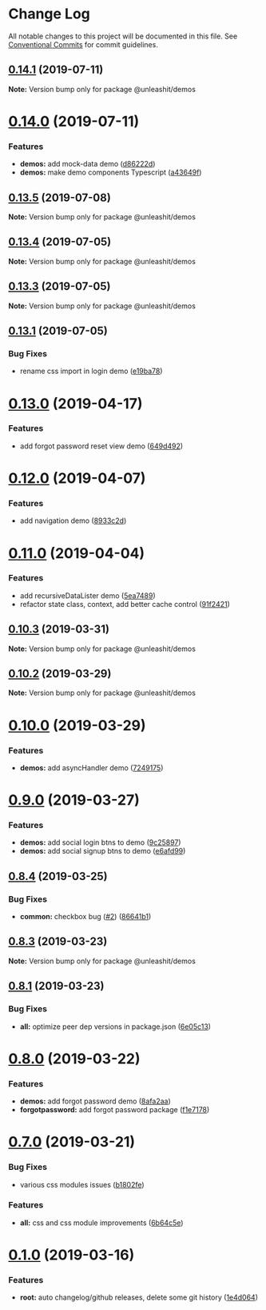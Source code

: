 # Change Log

All notable changes to this project will be documented in this file.
See [Conventional Commits](https://conventionalcommits.org) for commit guidelines.

## [0.14.1](https://github.com/unleashit/npm-library/compare/@unleashit/demos@0.14.0...@unleashit/demos@0.14.1) (2019-07-11)

**Note:** Version bump only for package @unleashit/demos





# [0.14.0](https://github.com/unleashit/npm-library/compare/@unleashit/demos@0.13.5...@unleashit/demos@0.14.0) (2019-07-11)


### Features

* **demos:** add mock-data demo ([d86222d](https://github.com/unleashit/npm-library/commit/d86222d))
* **demos:** make demo components Typescript ([a43649f](https://github.com/unleashit/npm-library/commit/a43649f))





## [0.13.5](https://github.com/unleashit/npm-library/compare/@unleashit/demos@0.13.4...@unleashit/demos@0.13.5) (2019-07-08)

**Note:** Version bump only for package @unleashit/demos





## [0.13.4](https://github.com/unleashit/npm-library/compare/@unleashit/demos@0.13.1...@unleashit/demos@0.13.4) (2019-07-05)

**Note:** Version bump only for package @unleashit/demos





## [0.13.3](https://github.com/unleashit/npm-library/compare/@unleashit/demos@0.13.1...@unleashit/demos@0.13.3) (2019-07-05)

**Note:** Version bump only for package @unleashit/demos





## [0.13.1](https://github.com/unleashit/npm-library/compare/@unleashit/demos@0.13.0...@unleashit/demos@0.13.1) (2019-07-05)


### Bug Fixes

* rename css import in login demo ([e19ba78](https://github.com/unleashit/npm-library/commit/e19ba78))





# [0.13.0](https://github.com/unleashit/npm-library/compare/@unleashit/demos@0.12.0...@unleashit/demos@0.13.0) (2019-04-17)


### Features

* add forgot password reset view demo ([649d492](https://github.com/unleashit/npm-library/commit/649d492))





# [0.12.0](https://github.com/unleashit/npm-library/compare/@unleashit/demos@0.11.0...@unleashit/demos@0.12.0) (2019-04-07)


### Features

* add navigation demo ([8933c2d](https://github.com/unleashit/npm-library/commit/8933c2d))





# [0.11.0](https://github.com/unleashit/npm-library/compare/@unleashit/demos@0.10.3...@unleashit/demos@0.11.0) (2019-04-04)


### Features

* add recursiveDataLister demo ([5ea7489](https://github.com/unleashit/npm-library/commit/5ea7489))
* refactor state class, context, add better cache control ([91f2421](https://github.com/unleashit/npm-library/commit/91f2421))





## [0.10.3](https://github.com/unleashit/npm-library/compare/@unleashit/demos@0.10.2...@unleashit/demos@0.10.3) (2019-03-31)

**Note:** Version bump only for package @unleashit/demos





## [0.10.2](https://github.com/unleashit/npm-library/compare/@unleashit/demos@0.10.0...@unleashit/demos@0.10.2) (2019-03-29)

**Note:** Version bump only for package @unleashit/demos





# [0.10.0](https://github.com/unleashit/npm-library/compare/@unleashit/demos@0.9.0...@unleashit/demos@0.10.0) (2019-03-29)


### Features

* **demos:** add asyncHandler demo ([7249175](https://github.com/unleashit/npm-library/commit/7249175))





# [0.9.0](https://github.com/unleashit/npm-library/compare/@unleashit/demos@0.8.4...@unleashit/demos@0.9.0) (2019-03-27)


### Features

* **demos:** add social login btns to demo ([9c25897](https://github.com/unleashit/npm-library/commit/9c25897))
* **demos:** add social signup btns to demo ([e6afd99](https://github.com/unleashit/npm-library/commit/e6afd99))





## [0.8.4](https://github.com/unleashit/npm-library/compare/@unleashit/demos@0.8.3...@unleashit/demos@0.8.4) (2019-03-25)


### Bug Fixes

* **common:** checkbox bug ([#2](https://github.com/unleashit/npm-library/issues/2)) ([86641b1](https://github.com/unleashit/npm-library/commit/86641b1))





## [0.8.3](https://github.com/unleashit/npm-library/compare/@unleashit/demos@0.8.1...@unleashit/demos@0.8.3) (2019-03-23)

**Note:** Version bump only for package @unleashit/demos





## [0.8.1](https://github.com/unleashit/npm-library/compare/@unleashit/demos@0.8.0...@unleashit/demos@0.8.1) (2019-03-23)


### Bug Fixes

* **all:** optimize peer dep versions in package.json ([6e05c13](https://github.com/unleashit/npm-library/commit/6e05c13))





# [0.8.0](https://github.com/unleashit/npm-library/compare/@unleashit/demos@0.7.0...@unleashit/demos@0.8.0) (2019-03-22)


### Features

* **demos:** add forgot password demo ([8afa2aa](https://github.com/unleashit/npm-library/commit/8afa2aa))
* **forgotpassword:** add forgot password package ([f1e7178](https://github.com/unleashit/npm-library/commit/f1e7178))





# [0.7.0](https://github.com/unleashit/npm-library/compare/@unleashit/demos@0.1.0...@unleashit/demos@0.7.0) (2019-03-21)


### Bug Fixes

* various css modules issues ([b1802fe](https://github.com/unleashit/npm-library/commit/b1802fe))


### Features

* **all:** css and css module improvements ([6b64c5e](https://github.com/unleashit/npm-library/commit/6b64c5e))





# [0.1.0](https://github.com/unleashit/npm-library/compare/@unleashit/demos@0.0.10...@unleashit/demos@0.1.0) (2019-03-16)


### Features

* **root:** auto changelog/github releases, delete some git history ([1e4d064](https://github.com/unleashit/npm-library/commit/1e4d064))
